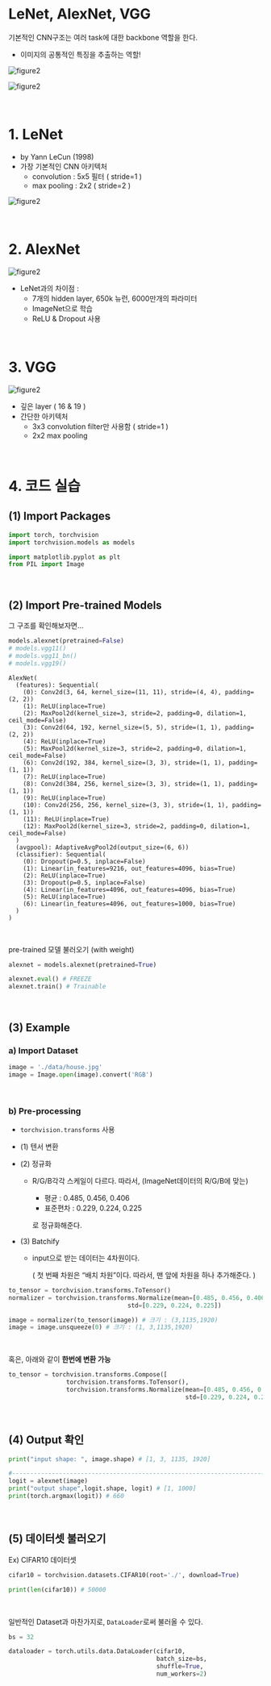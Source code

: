 # LeNet, AlexNet, VGG

기본적인 CNN구조는 여러 task에 대한 backbone 역할을 한다.

- 이미지의 공통적인 특징을 추출하는 역할!

![figure2](/assets/img/cv/cv158.png)

![figure2](/assets/img/cv/cv159.png)

<br>

# 1. LeNet

- by Yann LeCun (1998)
- 가장 기본적인 CNN 아키텍처
  - convolution : 5x5 필터 ( stride=1 )
  - max pooling : 2x2 ( stride=2 ) 

![figure2](/assets/img/cv/cv160.png)

<br>

# 2. AlexNet

![figure2](/assets/img/cv/cv161.png)

- LeNet과의 차이점 :
  - 7개의 hidden layer, 650k 뉴런, 6000만개의 파라미터
  - ImageNet으로 학습
  - ReLU & Dropout 사용

<br>

# 3. VGG

![figure2](/assets/img/cv/cv161.png)

- 깊은 layer ( 16 & 19 )
- 간단한 아키텍처
  - 3x3 convolution filter만 사용함 ( stride=1 )
  - 2x2 max pooling

<br>

# 4. 코드 실습

## (1) Import Packages

```python
import torch, torchvision
import torchvision.models as models

import matplotlib.pyplot as plt
from PIL import Image
```

<br>

## (2) Import Pre-trained Models

그 구조를 확인해보자면…

```python
models.alexnet(pretrained=False)
# models.vgg11()
# models.vgg11_bn()
# models.vgg19()
```

```
AlexNet(
  (features): Sequential(
    (0): Conv2d(3, 64, kernel_size=(11, 11), stride=(4, 4), padding=(2, 2))
    (1): ReLU(inplace=True)
    (2): MaxPool2d(kernel_size=3, stride=2, padding=0, dilation=1, ceil_mode=False)
    (3): Conv2d(64, 192, kernel_size=(5, 5), stride=(1, 1), padding=(2, 2))
    (4): ReLU(inplace=True)
    (5): MaxPool2d(kernel_size=3, stride=2, padding=0, dilation=1, ceil_mode=False)
    (6): Conv2d(192, 384, kernel_size=(3, 3), stride=(1, 1), padding=(1, 1))
    (7): ReLU(inplace=True)
    (8): Conv2d(384, 256, kernel_size=(3, 3), stride=(1, 1), padding=(1, 1))
    (9): ReLU(inplace=True)
    (10): Conv2d(256, 256, kernel_size=(3, 3), stride=(1, 1), padding=(1, 1))
    (11): ReLU(inplace=True)
    (12): MaxPool2d(kernel_size=3, stride=2, padding=0, dilation=1, ceil_mode=False)
  )
  (avgpool): AdaptiveAvgPool2d(output_size=(6, 6))
  (classifier): Sequential(
    (0): Dropout(p=0.5, inplace=False)
    (1): Linear(in_features=9216, out_features=4096, bias=True)
    (2): ReLU(inplace=True)
    (3): Dropout(p=0.5, inplace=False)
    (4): Linear(in_features=4096, out_features=4096, bias=True)
    (5): ReLU(inplace=True)
    (6): Linear(in_features=4096, out_features=1000, bias=True)
  )
)
```

<br>

pre-trained 모델 불러오기 (with weight)

```python
alexnet = models.alexnet(pretrained=True)

alexnet.eval() # FREEZE
alexnet.train() # Trainable
```

<br>

## (3) Example

### a) Import Dataset

```python
image = './data/house.jpg'
image = Image.open(image).convert('RGB')
```

<br>

### b) Pre-processing

- `torchvision.transforms` 사용

- (1) 텐서 변환

- (2) 정규화

  - R/G/B각각 스케일이 다르다. 따라서, (ImageNet데이터의 R/G/B에 맞는)

    - 평균 : 0.485, 0.456, 0.406
    - 표준편차 : 0.229, 0.224, 0.225

    로 정규화해준다.

- (3) Batchify

  - input으로 받는 데이터는 4차원이다.

    ( 첫 번째 차원은 “배치 차원”이다. 따라서, 맨 앞에 차원을 하나 추가해준다. )

```python
to_tensor = torchvision.transforms.ToTensor()
normalizer = torchvision.transforms.Normalize(mean=[0.485, 0.456, 0.406],
                                 std=[0.229, 0.224, 0.225])

image = normalizer(to_tensor(image)) # 크기 : (3,1135,1920)
image = image.unsqueeze(0) # 크기 : (1, 3,1135,1920)
```

<br>

혹은, 아래와 같이 **한번에 변환 가능**

```python
to_tensor = torchvision.transforms.Compose([
                torchvision.transforms.ToTensor(),
                torchvision.transforms.Normalize(mean=[0.485, 0.456, 0.406],
                                                 std=[0.229, 0.224, 0.225])])
```

<br>

## (4) Output 확인

```python
print("input shape: ", image.shape) # [1, 3, 1135, 1920]

#------------------------------------------------------------------------#
logit = alexnet(image)
print("output shape",logit.shape, logit) # [1, 1000]
print(torch.argmax(logit)) # 660
```

<br>

## (5) 데이터셋 불러오기

Ex) CIFAR10 데이터셋

```python
cifar10 = torchvision.datasets.CIFAR10(root='./', download=True)

print(len(cifar10)) # 50000
```

<br>

일반적인 Dataset과 마찬가지로, `DataLoader`로써 불러올 수 있다.

```python
bs = 32

dataloader = torch.utils.data.DataLoader(cifar10, 
                                         batch_size=bs, 
                                         shuffle=True, 
                                         num_workers=2)
```

